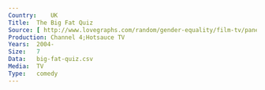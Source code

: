 ```yaml
---
Country:	UK
Title:	The Big Fat Quiz
Source:	[ http://www.lovegraphs.com/random/gender-equality/film-tv/panel-shows.html , https://www.comedy.co.uk/tv/big_fat_quiz_of_the_year/ ]
Production:	Channel 4;Hotsauce TV
Years:	2004-
Size:	7
Data:	big-fat-quiz.csv
Media:	TV
Type:	comedy
---
```


